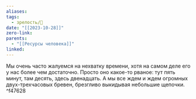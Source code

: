 ```yaml
---
aliases: 
tags:
  - зрелость/🌱
date: "[[2023-10-28]]"
zero-link: 
parents:
  - "[[Ресурсы человека]]"
linked:
---
```

Мы очень часто жалуемся на нехватку времени, хотя на самом деле его у нас более чем достаточно. Просто оно какое-то рваное: тут пять минут, там десять, здесь двенадцать. А мы все ждем и ждем огромных двух-трехчасовых бревен, брезгливо выкидывая небольшие щепочки. ^f47628